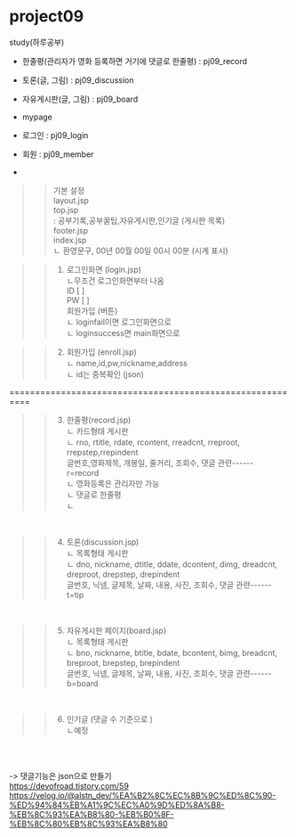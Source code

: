# project09
study(하루공부)

- 한줄평(관리자가 영화 등록하면 거기에 댓글로 한줄평)  : pj09_record
- 토론(글, 그림) : pj09_discussion
- 자유게시판(글, 그림) : pj09_board
- mypage 

- 로그인 : pj09_login
- 회원 : pj09_member
- 


>>기본 설정 <br>
layout.jsp <br>
top.jsp <br>
  : 공부기록,공부꿀팁,자유게시판,인기글 (게시판 목록) <br>
footer.jsp <br>
index.jsp <br>
  ㄴ 환영문구, 00년 00월 00일 00시 00분 (시계 표시) <br>

>>1. 로그인화면 (login.jsp) <br>
     ㄴ무조건 로그인화면부터 나옴 <br>
      ID [             ] <br>
      PW [             ] <br>
      회원가입 (버튼) <br>
     ㄴ loginfail이면 로그인화면으로  <br>
     ㄴ loginsuccess면 main화면으로 <br>
 
>>2. 회원가입 (enroll.jsp) <br>
     ㄴ name,id,pw,nickname,address <br>
     ㄴ id는 중복확인 (json) <br>

========================================================== <br>
>>3. 한줄평(record.jsp) <br>
     ㄴ 카드형태 게시판 <br>
     ㄴ rno,      rtitle,     rdate, rcontent, rreadcnt, rreproot, rrepstep,rrepindent <br>
         글번호,영화제목, 개봉일,   줄거리,  조회수,   댓글 관련------ <br>
         r=record <br>
     ㄴ 영화등록은 관리자만 가능 <br>
     ㄴ 댓글로 한줄평 <br>
     ㄴ  <br>
 <br>
 
>>4. 토론(discussion.jsp) <br>
     ㄴ 목록형태 게시판 <br>
     ㄴ dno, nickname, dtitle, ddate, dcontent, dimg,  dreadcnt, dreproot, drepstep, drepindent <br>
         글번호, 닉넴, 글제목, 날짜, 내용,       사진,   조회수,   댓글 관련------ <br>
         t=tip <br>
 <br>
 
>>5. 자유게시판 페이지(board.jsp) <br>
     ㄴ 목록형태 게시판 <br>
     ㄴ bno, nickname, btitle, bdate, bcontent, bimg,  breadcnt, breproot, brepstep, brepindent <br>
         글번호, 닉넴, 글제목, 날짜, 내용,       사진,   조회수,   댓글 관련------ <br>
         b=board <br>
 <br>
 
>>6.  인기글 (댓글 수 기준으로 ) <br>
     ㄴ예정 <br>
 <br>
 <br>
 
-> 댓글기능은 json으로 만들기 <br>
    https://devofroad.tistory.com/59 <br>
    https://velog.io/@alstn_dev/%EA%B2%8C%EC%8B%9C%ED%8C%90-%ED%94%84%EB%A1%9C%EC%A0%9D%ED%8A%B8-%EB%8C%93%EA%B8%80-%EB%B0%8F-%EB%8C%80%EB%8C%93%EA%B8%80 <br>


[</h4>](https://trello.com/invite/b/2dhsJwWH/a7489ded8430e8d488e34112f881d6b7/project09)

